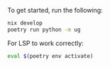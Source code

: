 To get started, run the following:

```sh
nix develop
poetry run python -m ug
```

For LSP to work correctly:

```sh
eval $(poetry env activate)
```

